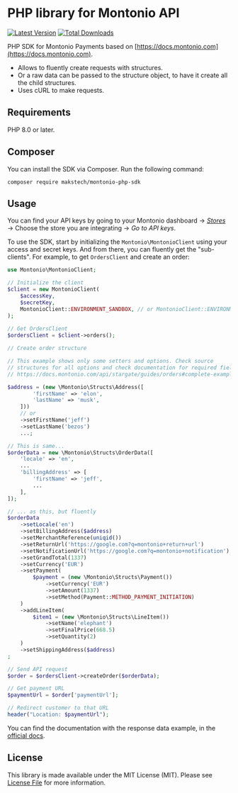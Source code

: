 # PHP library for Montonio API

[![Latest Version](https://img.shields.io/github/release/makstech/montonio-php-sdk.svg?style=flat-square)](https://github.com/makstech/montonio-php-sdk/releases)
[![Total Downloads](https://img.shields.io/packagist/dt/makstech/montonio-php-sdk?style=flat-square)](https://packagist.org/packages/makstech/montonio-php-sdk)

PHP SDK for Montonio Payments based on [https://docs.montonio.com](https://docs.montonio.com).
- Allows to fluently create requests with structures.
- Or a raw data can be passed to the structure object, to have it create all the child structures.
- Uses cURL to make requests.

## Requirements

PHP 8.0 or later.

## Composer

You can install the SDK via Composer. Run the following command:
```shell
composer require makstech/montonio-php-sdk
```

## Usage

You can find your API keys by going to your Montonio dashboard → [_Stores_](https://partnerv2.montonio.com/stores)
→ Choose the store you are integrating → _Go to API keys_.

To use the SDK, start by initializing the `Montonio\MontonioClient` using your access and secret keys.
And from there, you can fluently get the "sub-clients". For example, to get `OrdersClient` and create an order:

```php
use Montonio\MontonioClient;

// Initialize the client
$client = new MontonioClient(
    $accessKey,
    $secretKey,
    MontonioClient::ENVIRONMENT_SANDBOX, // or MontonioClient::ENVIRONMENT_LIVE
);
 
// Get OrdersClient
$ordersClient = $client->orders();

// Create order structure

// This example shows only some setters and options. Check source
// structures for all options and check documentation for required fields.
// https://docs.montonio.com/api/stargate/guides/orders#complete-example

$address = (new \Montonio\Structs\Address([
        'firstName' => 'elon',
        'lastName' => 'musk',
    ]))
    // or
    ->setFirstName('jeff')
    ->setLastName('bezos')
    ...;

// This is same...
$orderData = new \Montonio\Structs\OrderData([
    'locale' => 'en',
    ...
    'billingAddress' => [
        'firstName' => 'jeff',
        ...
    ],
]);

// ... as this, but fluently
$orderData
    ->setLocale('en')
    ->setBillingAddress($address)
    ->setMerchantReference(uniqid())
    ->setReturnUrl('https://google.com?q=montonio+return+url')
    ->setNotificationUrl('https://google.com?q=montonio+notification')
    ->setGrandTotal(1337)
    ->setCurrency('EUR')
    ->setPayment(
        $payment = (new \Montonio\Structs\Payment())
            ->setCurrency('EUR')
            ->setAmount(1337)
            ->setMethod(Payment::METHOD_PAYMENT_INITIATION)
    )
    ->addLineItem(
        $item1 = (new \Montonio\Structs\LineItem())
            ->setName('elephant')
            ->setFinalPrice(668.5)
            ->setQuantity(2)
    )
    ->setShippingAddress($address)
;

// Send API request
$order = $ordersClient->createOrder($orderData);

// Get payment URL
$paymentUrl = $order['paymentUrl'];

// Redirect customer to that URL
header("Location: $paymentUrl");
```

You can find the documentation with the response data example, in the [official docs](https://docs.montonio.com/api/stargate/guides/orders#4-submitting-the-token).

## License

This library is made available under the MIT License (MIT). Please see [License File](LICENSE) for more information.
